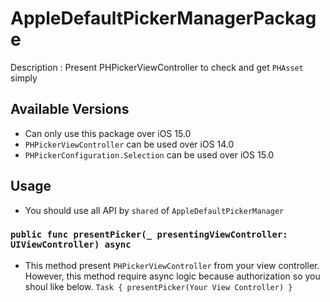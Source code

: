 # AppleDefaultPickerManagerPackage

Description : Present PHPickerViewController to check and get `PHAsset` simply

## Available Versions

- Can only use this package over iOS 15.0 
- `PHPickerViewController` can be used over iOS 14.0
- `PHPickerConfiguration.Selection` can be used over iOS 15.0

## Usage

- You should use all API by `shared` of `AppleDefaultPickerManager`

### `public func presentPicker(_ presentingViewController: UIViewController) async`
- This method present `PHPickerViewController` from your view controller. However, this method require async logic because authorization so you shoul like below.
`
Task {
    presentPicker(Your View Controller)
}
`
